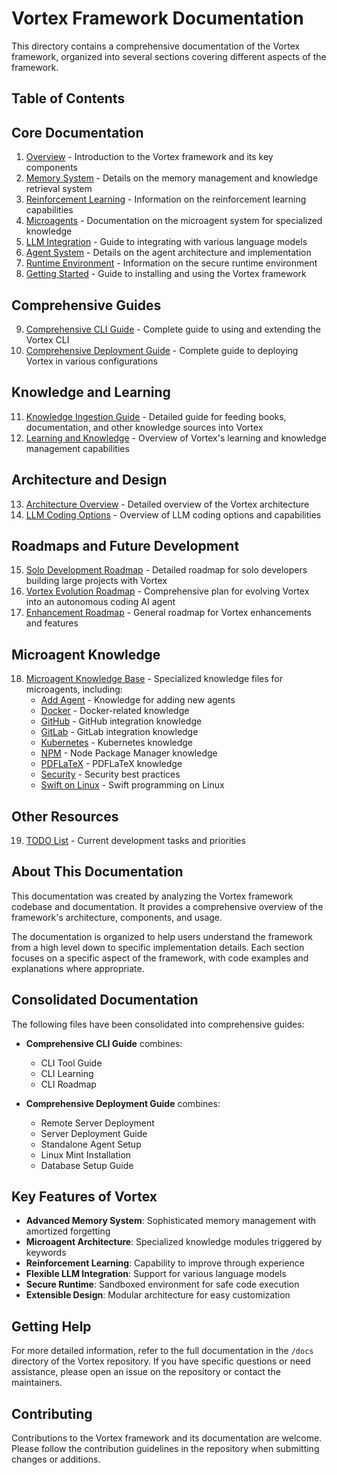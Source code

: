 # Vortex Framework Documentation

This directory contains a comprehensive documentation of the Vortex framework, organized into several sections covering different aspects of the framework.

## Table of Contents

## Core Documentation

1. [Overview](01_overview.md) - Introduction to the Vortex framework and its key components
2. [Memory System](02_memory_system.md) - Details on the memory management and knowledge retrieval system
3. [Reinforcement Learning](03_reinforcement_learning.md) - Information on the reinforcement learning capabilities
4. [Microagents](04_microagents.md) - Documentation on the microagent system for specialized knowledge
5. [LLM Integration](05_llm_integration.md) - Guide to integrating with various language models
6. [Agent System](06_agent_system.md) - Details on the agent architecture and implementation
7. [Runtime Environment](07_runtime_environment.md) - Information on the secure runtime environment
8. [Getting Started](08_getting_started.md) - Guide to installing and using the Vortex framework

## Comprehensive Guides

9. [Comprehensive CLI Guide](comprehensive_cli_guide.md) - Complete guide to using and extending the Vortex CLI
10. [Comprehensive Deployment Guide](comprehensive_deployment_guide.md) - Complete guide to deploying Vortex in various configurations

## Knowledge and Learning

11. [Knowledge Ingestion Guide](knowledge_ingestion_guide.md) - Detailed guide for feeding books, documentation, and other knowledge sources into Vortex
12. [Learning and Knowledge](learning_and_knowledge.md) - Overview of Vortex's learning and knowledge management capabilities

## Architecture and Design

13. [Architecture Overview](architecture_overview.md) - Detailed overview of the Vortex architecture
14. [LLM Coding Options](llm_coding_options.md) - Overview of LLM coding options and capabilities

## Roadmaps and Future Development

15. [Solo Development Roadmap](solo_development_roadmap.md) - Detailed roadmap for solo developers building large projects with Vortex
16. [Vortex Evolution Roadmap](vortex_evolution_roadmap.md) - Comprehensive plan for evolving Vortex into an autonomous coding AI agent
17. [Enhancement Roadmap](enhancement_roadmap.md) - General roadmap for Vortex enhancements and features

## Microagent Knowledge

18. [Microagent Knowledge Base](microagent_knowledge/README.md) - Specialized knowledge files for microagents, including:
    - [Add Agent](microagent_knowledge/add_agent.md) - Knowledge for adding new agents
    - [Docker](microagent_knowledge/docker.md) - Docker-related knowledge
    - [GitHub](microagent_knowledge/github.md) - GitHub integration knowledge
    - [GitLab](microagent_knowledge/gitlab.md) - GitLab integration knowledge
    - [Kubernetes](microagent_knowledge/kubernetes.md) - Kubernetes knowledge
    - [NPM](microagent_knowledge/npm.md) - Node Package Manager knowledge
    - [PDFLaTeX](microagent_knowledge/pdflatex.md) - PDFLaTeX knowledge
    - [Security](microagent_knowledge/security.md) - Security best practices
    - [Swift on Linux](microagent_knowledge/swift-linux.md) - Swift programming on Linux

## Other Resources

19. [TODO List](todo.md) - Current development tasks and priorities

## About This Documentation

This documentation was created by analyzing the Vortex framework codebase and documentation. It provides a comprehensive overview of the framework's architecture, components, and usage.

The documentation is organized to help users understand the framework from a high level down to specific implementation details. Each section focuses on a specific aspect of the framework, with code examples and explanations where appropriate.

## Consolidated Documentation

The following files have been consolidated into comprehensive guides:

- **Comprehensive CLI Guide** combines:
  - CLI Tool Guide
  - CLI Learning
  - CLI Roadmap

- **Comprehensive Deployment Guide** combines:
  - Remote Server Deployment
  - Server Deployment Guide
  - Standalone Agent Setup
  - Linux Mint Installation
  - Database Setup Guide

## Key Features of Vortex

- **Advanced Memory System**: Sophisticated memory management with amortized forgetting
- **Microagent Architecture**: Specialized knowledge modules triggered by keywords
- **Reinforcement Learning**: Capability to improve through experience
- **Flexible LLM Integration**: Support for various language models
- **Secure Runtime**: Sandboxed environment for safe code execution
- **Extensible Design**: Modular architecture for easy customization

## Getting Help

For more detailed information, refer to the full documentation in the `/docs` directory of the Vortex repository. If you have specific questions or need assistance, please open an issue on the repository or contact the maintainers.

## Contributing

Contributions to the Vortex framework and its documentation are welcome. Please follow the contribution guidelines in the repository when submitting changes or additions.